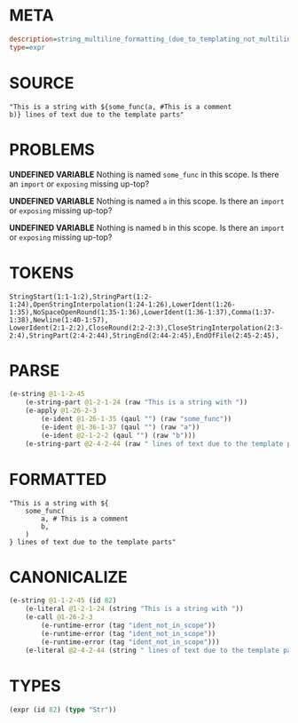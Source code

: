 # META
~~~ini
description=string_multiline_formatting_(due_to_templating_not_multiline_string_literal) (1)
type=expr
~~~
# SOURCE
~~~roc
"This is a string with ${some_func(a, #This is a comment
b)} lines of text due to the template parts"
~~~
# PROBLEMS
**UNDEFINED VARIABLE**
Nothing is named `some_func` in this scope.
Is there an `import` or `exposing` missing up-top?

**UNDEFINED VARIABLE**
Nothing is named `a` in this scope.
Is there an `import` or `exposing` missing up-top?

**UNDEFINED VARIABLE**
Nothing is named `b` in this scope.
Is there an `import` or `exposing` missing up-top?

# TOKENS
~~~zig
StringStart(1:1-1:2),StringPart(1:2-1:24),OpenStringInterpolation(1:24-1:26),LowerIdent(1:26-1:35),NoSpaceOpenRound(1:35-1:36),LowerIdent(1:36-1:37),Comma(1:37-1:38),Newline(1:40-1:57),
LowerIdent(2:1-2:2),CloseRound(2:2-2:3),CloseStringInterpolation(2:3-2:4),StringPart(2:4-2:44),StringEnd(2:44-2:45),EndOfFile(2:45-2:45),
~~~
# PARSE
~~~clojure
(e-string @1-1-2-45
	(e-string-part @1-2-1-24 (raw "This is a string with "))
	(e-apply @1-26-2-3
		(e-ident @1-26-1-35 (qaul "") (raw "some_func"))
		(e-ident @1-36-1-37 (qaul "") (raw "a"))
		(e-ident @2-1-2-2 (qaul "") (raw "b")))
	(e-string-part @2-4-2-44 (raw " lines of text due to the template parts")))
~~~
# FORMATTED
~~~roc
"This is a string with ${
	some_func(
		a, # This is a comment
		b,
	)
} lines of text due to the template parts"
~~~
# CANONICALIZE
~~~clojure
(e-string @1-1-2-45 (id 82)
	(e-literal @1-2-1-24 (string "This is a string with "))
	(e-call @1-26-2-3
		(e-runtime-error (tag "ident_not_in_scope"))
		(e-runtime-error (tag "ident_not_in_scope"))
		(e-runtime-error (tag "ident_not_in_scope")))
	(e-literal @2-4-2-44 (string " lines of text due to the template parts")))
~~~
# TYPES
~~~clojure
(expr (id 82) (type "Str"))
~~~
